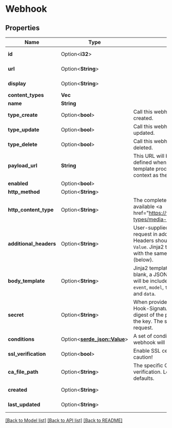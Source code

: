 # Webhook

## Properties

Name | Type | Description | Notes
------------ | ------------- | ------------- | -------------
**id** | Option<**i32**> |  | [optional][readonly]
**url** | Option<**String**> |  | [optional][readonly]
**display** | Option<**String**> |  | [optional][readonly]
**content_types** | **Vec<String>** |  | 
**name** | **String** |  | 
**type_create** | Option<**bool**> | Call this webhook when a matching object is created. | [optional]
**type_update** | Option<**bool**> | Call this webhook when a matching object is updated. | [optional]
**type_delete** | Option<**bool**> | Call this webhook when a matching object is deleted. | [optional]
**payload_url** | **String** | This URL will be called using the HTTP method defined when the webhook is called. Jinja2 template processing is supported with the same context as the request body. | 
**enabled** | Option<**bool**> |  | [optional]
**http_method** | Option<**String**> |  | [optional]
**http_content_type** | Option<**String**> | The complete list of official content types is available <a href=\"https://www.iana.org/assignments/media-types/media-types.xhtml\">here</a>. | [optional]
**additional_headers** | Option<**String**> | User-supplied HTTP headers to be sent with the request in addition to the HTTP content type. Headers should be defined in the format <code>Name: Value</code>. Jinja2 template processing is supported with the same context as the request body (below). | [optional]
**body_template** | Option<**String**> | Jinja2 template for a custom request body. If blank, a JSON object representing the change will be included. Available context data includes: <code>event</code>, <code>model</code>, <code>timestamp</code>, <code>username</code>, <code>request_id</code>, and <code>data</code>. | [optional]
**secret** | Option<**String**> | When provided, the request will include a 'X-Hook-Signature' header containing a HMAC hex digest of the payload body using the secret as the key. The secret is not transmitted in the request. | [optional]
**conditions** | Option<[**serde_json::Value**](.md)> | A set of conditions which determine whether the webhook will be generated. | [optional]
**ssl_verification** | Option<**bool**> | Enable SSL certificate verification. Disable with caution! | [optional]
**ca_file_path** | Option<**String**> | The specific CA certificate file to use for SSL verification. Leave blank to use the system defaults. | [optional]
**created** | Option<**String**> |  | [optional][readonly]
**last_updated** | Option<**String**> |  | [optional][readonly]

[[Back to Model list]](../README.md#documentation-for-models) [[Back to API list]](../README.md#documentation-for-api-endpoints) [[Back to README]](../README.md)


